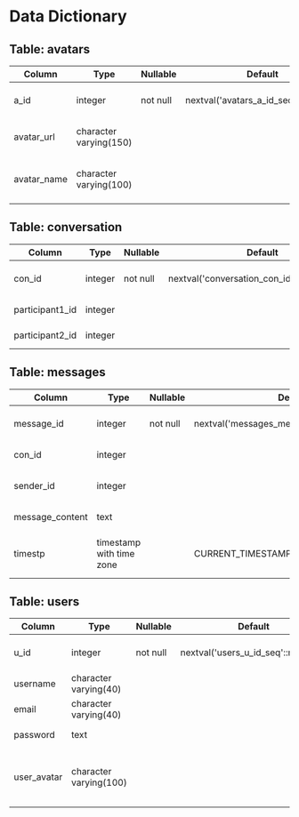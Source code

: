 # Data Dictionary

## Table: avatars
| Column       | Type                   | Nullable | Default                                   | Description                                |
|--------------|------------------------|----------|-------------------------------------------|--------------------------------------------|
| a_id         | integer                | not null | nextval('avatars_a_id_seq'::regclass)   | Unique identifier for avatars              |
| avatar_url   | character varying(150) |          |                                           | URL of the avatar image                    |
| avatar_name  | character varying(100) |          |                                           | Name associated with the avatar           |

## Table: conversation
| Column           | Type    | Nullable | Default                                     | Description                                      |
|------------------|---------|----------|---------------------------------------------|--------------------------------------------------|
| con_id           | integer | not null | nextval('conversation_con_id_seq'::regclass)| Unique identifier for conversations              |
| participant1_id  | integer |          |                                             | User ID of participant 1                        |
| participant2_id  | integer |          |                                             | User ID of participant 2                        |

## Table: messages
| Column           | Type                     | Nullable | Default                                    | Description                                      |
|------------------|--------------------------|----------|--------------------------------------------|--------------------------------------------------|
| message_id       | integer                  | not null | nextval('messages_message_id_seq'::regclass)| Unique identifier for messages                   |
| con_id           | integer                  |          |                                            | Conversation ID                                 |
| sender_id        | integer                  |          |                                            | User ID of the message sender                    |
| message_content  | text                     |          |                                            | Content of the message                           |
| timestp          | timestamp with time zone |          | CURRENT_TIMESTAMP                          | Timestamp of when the message was sent           |

## Table: users
| Column       | Type                   | Nullable | Default                                | Description                                  |
|--------------|------------------------|----------|----------------------------------------|----------------------------------------------|
| u_id         | integer                | not null | nextval('users_u_id_seq'::regclass)  | Unique identifier for users                  |
| username     | character varying(40)  |          |                                        | User's username                              |
| email        | character varying(40)  |          |                                        | User's email                                 |
| password     | text                   |          |                                        | User's password                              |
| user_avatar  | character varying(100) |          |                                        | Name associated with the user's avatar       |
